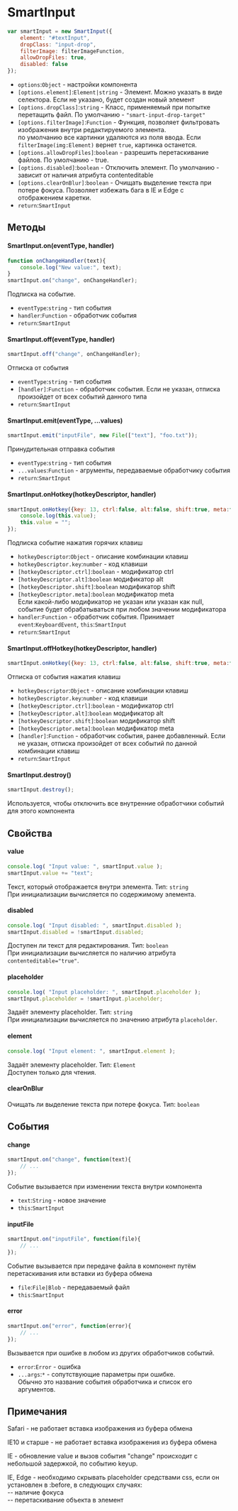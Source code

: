 # SmartInput
```javascript
var smartInput = new SmartInput({
    element: "#textInput",
    dropClass: "input-drop",
    filterImage: filterImageFunction,
    allowDropFiles: true,
    disabled: false
});
```

* `options`:`Object` - настройки компонента
* `[options.element]`:`Element|string` - Элемент. Можно указать в виде селектора. Если не указано, будет создан новый элемент
* `[options.dropClass]`:`string` - Класс, применяемый при попытке перетащить файл. По умолчанию - `"smart-input-drop-target"`
* `[options.filterImage]`:`Function` - Функция, позволяет фильтровать изображения внутри редактируемого элемента.\
по умолчанию все картинки удаляются из поля ввода. Если `filterImage(img:Element)` вернет `true`, картинка останется.
* `[options.allowDropFiles]`:`boolean` - разрешить перетаскивание файлов. По умолчанию - true.
* `[options.disabled]`:`boolean` - Отключить элемент. По умолчанию - зависит от наличия атрибута contenteditable
* `[options.clearOnBlur]`:`boolean` - Очищать выделение текста при потере фокуса. Позволяет избежать бага в IE и Edge с отображением каретки.
* `return`:`SmartInput`

## Методы

#### SmartInput.on(eventType, handler)
```javascript
function onChangeHandler(text){
    console.log("New value:", text);
}
smartInput.on("change", onChangeHandler);
```
Подписка на событие.

* `eventType`:`string` - тип события
* `handler`:`Function` - обработчик события
* `return`:`SmartInput`

#### SmartInput.off(eventType, handler)
```javascript
smartInput.off("change", onChangeHandler);
```
Отписка от события

* `eventType`:`string` - тип события
* `[handler]`:`Function` - обработчик события. Если не указан, 
                         отписка произойдет от всех событий данного типа
* `return`:`SmartInput`

#### SmartInput.emit(eventType, ...values)
```javascript
smartInput.emit("inputFile", new File(["text"], "foo.txt"));
```
Принудительная отправка события

* `eventType`:`string` - тип события
* `...values`:`Function` - агрументы, передаваемые обработчику события
* `return`:`SmartInput`
                           
#### SmartInput.onHotkey(hotkeyDescriptor, handler)
```javascript
smartInput.onHotkey({key: 13, ctrl:false, alt:false, shift:true, meta:false}, function(event){
    console.log(this.value);
    this.value = "";
});
```
Подписка событие нажатия горячих клавиш

* `hotkeyDescriptor`:`Object` - описание комбинации клавиш
* `hotkeyDescriptor.key`:`number` - код клавиши
* `[hotkeyDescriptor.ctrl]`:`boolean` - модификатор ctrl
* `[hotkeyDescriptor.alt]`:`boolean` модификатор alt
* `[hotkeyDescriptor.shift]`:`boolean` модификатор shift
* `[hotkeyDescriptor.meta]`:`boolean` модификатор meta\
Если какой-либо модификатор не указан или указан как null, 
событие будет обрабатываться при любом значении модификатора
* `handler`:`Function` - обработчик события. Принимает `event`:`KeyboardEvent`, `this`:`SmartInput`
* `return`:`SmartInput`
                          
#### SmartInput.offHotkey(hotkeyDescriptor, handler)
```javascript
smartInput.onHotkey({key: 13, ctrl:false, alt:false, shift:true, meta:false}, hotkeyHandler);
```
Отписка от события нажатия клавиш

* `hotkeyDescriptor`:`Object` - описание комбинации клавиш
* `hotkeyDescriptor.key`:`number` - код клавиши
* `[hotkeyDescriptor.ctrl]`:`boolean` - модификатор ctrl
* `[hotkeyDescriptor.alt]`:`boolean` модификатор alt
* `[hotkeyDescriptor.shift]`:`boolean` модификатор shift
* `[hotkeyDescriptor.meta]`:`boolean` модификатор meta
* `[handler]`:`Function` - обработчик события, ранее добавленный. Если не указан, 
                         отписка произойдет от всех событий по данной комбинации клавиш
* `return`:`SmartInput`

#### SmartInput.destroy()
```javascript
smartInput.destroy();
```
Используется, чтобы отключить все внутренние обработчики событий для этого компонента

## Свойства

#### value
```javascript
console.log( "Input value: ", smartInput.value );
smartInput.value += "text";
```
Текст, который отображается внутри элемента. Тип: `string`\
При инициализации вычисляется по содержимому элемента.

#### disabled
```javascript
console.log( "Input disabled: ", smartInput.disabled );
smartInput.disabled = !smartInput.disabled;
```
Доступен ли текст для редактирования. Тип: `boolean`\
При инициализации вычисляется по наличию атрибута `contenteditable="true"`.

#### placeholder
```javascript
console.log( "Input placeholder: ", smartInput.placeholder );
smartInput.placeholder = !smartInput.placeholder;
```
Задаёт элементу placeholder. Тип: `string`\
При инициализации вычисляется по значению атрибута `placeholder`.

#### element
```javascript
console.log( "Input element: ", smartInput.element );
```
Задаёт элементу placeholder. Тип: `Element`\
Доступен только для чтения.

#### clearOnBlur
Очищать ли выделение текста при потере фокуса. Тип: `boolean`

## События

#### change
```javascript
smartInput.on("change", function(text){
    // ...
});
```
Событие вызывается при изменении текста внутри компонента

* `text`:`String` - новое значение
* `this`:`SmartInput`

#### inputFile
```javascript
smartInput.on("inputFile", function(file){
    // ...
});
```
Событие вызывается при передаче файла в компонент путём перетаскивания или вставки из буфера обмена

* `file`:`File|Blob` - передаваемый файл
* `this`:`SmartInput`

#### error
```javascript
smartInput.on("error", function(error){
    // ...
});
```
Вызывается при ошибке в любом из других обработчиков событий.

* `error`:`Error` - ошибка
* `...args`:`*` - сопутствующие параметры при ошибке.\
Обычно это название события обработчика и список его аргументов.

## Примечания

Safari - не работает вставка изображения из буфера обмена

IE10 и старше - не работает вставка изображения из буфера обмена

IE - обновление value и вызов события "change" происходит с небольшой задержкой, по событию keyup.

IE, Edge - необходимо скрывать placeholder средствами css, если он установлен в :before, в следующих случаях:\
-- наличие фокуса\
-- перетаскивание объекта в элемент